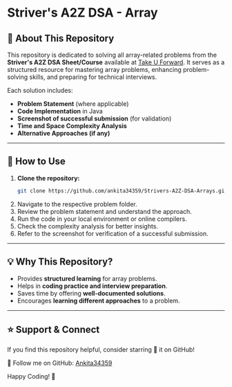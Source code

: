 # Striver's A2Z DSA - Array 

## 📌 About This Repository
This repository is dedicated to solving all array-related problems from the **Striver's A2Z DSA Sheet/Course** available at [Take U Forward](https://takeuforward.org/). 
 It serves as a structured resource for mastering array problems, enhancing problem-solving skills, and preparing for technical interviews.

Each solution includes:
- **Problem Statement** (where applicable)
- **Code Implementation** in Java
- **Screenshot of successful submission** (for validation)
- **Time and Space Complexity Analysis**
- **Alternative Approaches (if any)**

---

## 🚀 How to Use
1. **Clone the repository:**
   ```bash
   git clone https://github.com/ankita34359/Strivers-A2Z-DSA-Arrays.git
   ```
2. Navigate to the respective problem folder.
3. Review the problem statement and understand the approach.
4. Run the code in your local environment or online compilers.
5. Check the complexity analysis for better insights.
6. Refer to the screenshot for verification of a successful submission.

---

## 💡 Why This Repository?
- Provides **structured learning** for array problems.
- Helps in **coding practice and interview preparation**.
- Saves time by offering **well-documented solutions**.
- Encourages **learning different approaches** to a problem.

---

## ⭐ Support & Connect

If you find this repository helpful, consider starring 🌟 it on GitHub!

📌 Follow me on GitHub: [Ankita34359](https://github.com/ankita34359)  

Happy Coding! 🚀
